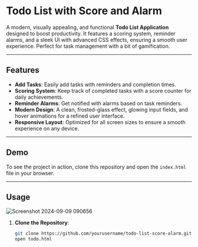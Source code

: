 # Todo List with Score and Alarm

A modern, visually appealing, and functional **Todo List Application** designed to boost productivity. It features a scoring system, reminder alarms, and a sleek UI with advanced CSS effects, ensuring a smooth user experience. Perfect for task management with a bit of gamification.

---

## Features
- **Add Tasks**: Easily add tasks with reminders and completion times.
- **Scoring System**: Keep track of completed tasks with a score counter for daily achievements.
- **Reminder Alarms**: Get notified with alarms based on task reminders.
- **Modern Design**: A clean, frosted-glass effect, glowing input fields, and hover animations for a refined user interface.
- **Responsive Layout**: Optimized for all screen sizes to ensure a smooth experience on any device.

---

## Demo

To see the project in action, clone this repository and open the `index.html` file in your browser.

---

## Usage
![Screenshot 2024-09-09 090656](https://github.com/user-attachments/assets/49746852-f938-458c-882d-d0bb242cd58c)

1. **Clone the Repository**:
   ```bash
   git clone https://github.com/yourusername/todo-list-score-alarm.git
   open todo.html




